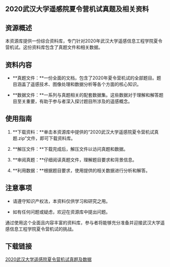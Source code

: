 ## 2020武汉大学遥感院夏令营机试真题及相关资料

## 资源概述

本资源库提供一份综合资料库，专门针对2020年武汉大学遥感信息工程学院夏令营机试。这份资料库包含了真题文件和相关数据。

## 资料内容

- **真题文件：**一份全面的文档，包含了2020年夏令营机试的全部题目。题目涵盖了遥感技术、图像处理和数据分析等各个方面的核心知识。

- **数据文件：**一系列与真题相关的配套数据集。这些数据对于理解和解答题目至关重要，有助于参与者深入探讨题目所涉及的遥感概念。

## 使用指南

1. **下载资料：**单击本资源库中提供的“2020武汉大学遥感院夏令营机试真题.zip”文件，即可下载资料库。

2. **解压文件：**下载完成后，解压文件以访问真题和数据。

3. **审阅真题：**仔细阅读真题文件，理解题目要求和背景信息。

4. **利用数据：**根据题目要求，使用提供的相关数据进行分析和解答。

## 注意事项

- 请遵守知识产权法，本资料仅供学习和研究之用。

- 如有任何问题或疑虑，欢迎在资源库中提出问题。

通过使用这个全面且内容丰富的资料库，参与者将能够充分准备并迎接武汉大学遥感信息工程学院夏令营机试的挑战。

## 下载链接

[2020武汉大学遥感院夏令营机试真题及数据](https://pan.quark.cn/s/ede1c388bc5d)
